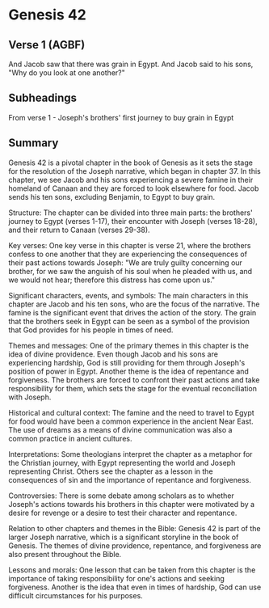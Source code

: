 # Genesis 42

## Verse 1 (AGBF)

And Jacob saw that there was grain in Egypt. And Jacob said to his sons, "Why do you look at one another?"

## Subheadings

From verse 1 - Joseph's brothers' first journey to buy grain in Egypt

## Summary

Genesis 42 is a pivotal chapter in the book of Genesis as it sets the stage for the resolution of the Joseph narrative, which began in chapter 37. In this chapter, we see Jacob and his sons experiencing a severe famine in their homeland of Canaan and they are forced to look elsewhere for food. Jacob sends his ten sons, excluding Benjamin, to Egypt to buy grain.

Structure:
The chapter can be divided into three main parts: the brothers' journey to Egypt (verses 1-17), their encounter with Joseph (verses 18-28), and their return to Canaan (verses 29-38).

Key verses:
One key verse in this chapter is verse 21, where the brothers confess to one another that they are experiencing the consequences of their past actions towards Joseph: "We are truly guilty concerning our brother, for we saw the anguish of his soul when he pleaded with us, and we would not hear; therefore this distress has come upon us."

Significant characters, events, and symbols:
The main characters in this chapter are Jacob and his ten sons, who are the focus of the narrative. The famine is the significant event that drives the action of the story. The grain that the brothers seek in Egypt can be seen as a symbol of the provision that God provides for his people in times of need.

Themes and messages:
One of the primary themes in this chapter is the idea of divine providence. Even though Jacob and his sons are experiencing hardship, God is still providing for them through Joseph's position of power in Egypt. Another theme is the idea of repentance and forgiveness. The brothers are forced to confront their past actions and take responsibility for them, which sets the stage for the eventual reconciliation with Joseph.

Historical and cultural context:
The famine and the need to travel to Egypt for food would have been a common experience in the ancient Near East. The use of dreams as a means of divine communication was also a common practice in ancient cultures.

Interpretations:
Some theologians interpret the chapter as a metaphor for the Christian journey, with Egypt representing the world and Joseph representing Christ. Others see the chapter as a lesson in the consequences of sin and the importance of repentance and forgiveness.

Controversies:
There is some debate among scholars as to whether Joseph's actions towards his brothers in this chapter were motivated by a desire for revenge or a desire to test their character and repentance.

Relation to other chapters and themes in the Bible:
Genesis 42 is part of the larger Joseph narrative, which is a significant storyline in the book of Genesis. The themes of divine providence, repentance, and forgiveness are also present throughout the Bible.

Lessons and morals:
One lesson that can be taken from this chapter is the importance of taking responsibility for one's actions and seeking forgiveness. Another is the idea that even in times of hardship, God can use difficult circumstances for his purposes.